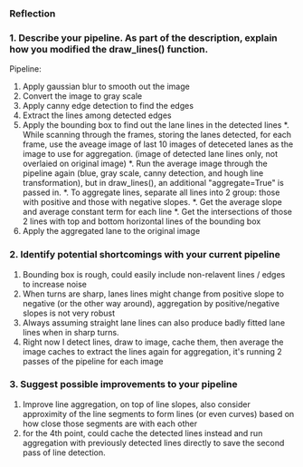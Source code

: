 ### Reflection

### 1. Describe your pipeline. As part of the description, explain how you modified the draw_lines() function.

Pipeline:
1. Apply gaussian blur to smooth out the image
2. Convert the image to gray scale
3. Apply canny edge detection to find the edges
4. Extract the lines among detected edges
5. Apply the bounding box to find out the lane lines in the detected lines
    *. While scanning through the frames, storing the lanes detected, for each frame, use the aveage image of last 10 images of deteceted lanes as the image to  use for aggregation. (image of detected lane lines only, not overlaied on original image)
    *. Run the average image through the pipeline again (blue, gray scale, canny detection, and hough line transformation), but in draw_lines(), an additional "aggregate=True" is passed in.
    *. To aggregate lines, separate all lines into 2 group: those with positive and those with negative slopes.
    *. Get the average slope and average constant term for each line
    *. Get the intersections of those 2 lines with top and bottom horizontal lines of the bounding box
6. Apply the aggregated lane to the original image

### 2. Identify potential shortcomings with your current pipeline

1. Bounding box is rough, could easily include non-relavent lines / edges to increase noise
2. When turns are sharp, lanes lines might change from positive slope to negative (or the other way around), aggregation by positive/negative slopes is not very robust
3. Always assuming straight lane lines can also produce badly fitted lane lines when in sharp turns.
4. Right now I detect lines, draw to image, cache them, then average the image caches to extract the lines again for aggregation, it's running 2 passes of the pipeline for each image


### 3. Suggest possible improvements to your pipeline

1. Improve line aggregation, on top of line slopes, also consider approximity of the line segments to form lines (or even curves) based on how close those segments are with each other
2. for the 4th point, could cache the detected lines instead and run aggregation with previously detected lines directly to save the second pass of line detection.
